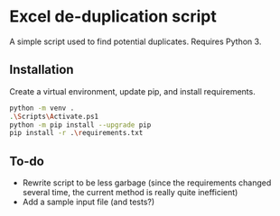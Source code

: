# Excel de-duplication script

A simple script used to find potential duplicates. Requires Python 3. 

## Installation

Create a virtual environment, update pip, and install requirements.

```bash
python -m venv .
.\Scripts\Activate.ps1
python -m pip install --upgrade pip
pip install -r .\requirements.txt
```

## To-do

* Rewrite script to be less garbage (since the requirements changed several time, the current method is really quite inefficient)
* Add a sample input file (and tests?)
